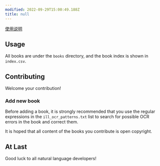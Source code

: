 ```yaml
---
modified: 2022-09-29T15:00:49.188Z
title: null
---
```


[使用说明](./使用说明.md)

## Usage

All books are under the `books` directory, and the book index is shown in `index.csv`.

## Contributing

Welcome your contribution!

### Add new book

Before adding a book, it is strongly recommended that you use the regular expressions in the `ill_ocr_patterns.txt` list to search for possible OCR errors in the book and correct them.

It is hoped that all content of the books you contribute is open copyright.

## At Last

Good luck to all natural language developers!
